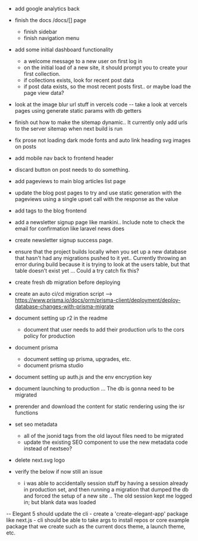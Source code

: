

- add google analytics back


- finish the docs /docs/[] page
    - finish sidebar
    - finish navigation menu

- add some initial dashboard functionality
    - a welcome message to a new user on first log in
    - on the initial load of a new site, it should prompt you to create your first collection.
    - if collections exists, look for recent post data
    - if post data exists, so the most recent posts first.. or maybe load the page view data?

- look at the image blur url stuff in vercels code
-- take a look at vercels pages using generate static params with db getters

- finish out how to make the sitemap dynamic.. It currently only add urls to the server sitemap when next build is run

- fix prose not loading dark mode fonts and auto link heading svg images on posts

- add mobile nav back to frontend header

- discard button on post needs to do something.

- add pageviews to main blog articles list page

- update the blog post pages to try and use static generation with the pageviews using a single upset call with the response as the value

- add tags to the blog frontend

- add a newsletter signup page like mankini.. Include note to check the email for confirmation like laravel news does
- create newsletter signup success page.

- ensure that the project builds locally when you set up a new database that hasn't had any migrations pushed to it yet.. Currently throwing an error during build because it is trying to look at the users table, but that table doesn't exist yet  ... Could a try catch fix this?

- create fresh db migration before deploying

- create an auto ci/cd migration script --> https://www.prisma.io/docs/orm/prisma-client/deployment/deploy-database-changes-with-prisma-migrate

- document setting up r2 in the readme
    - document that user needs to add their production urls to the cors policy for production
- document prisma
    - document setting up prisma, upgrades, etc.
    - document prisma studio
- document setting up auth.js and the env encryption key
- document launching to production ... The db is gonna need to be migrated

- prerender and download the content for static rendering using the isr functions

- set seo metadata
    - all of the jsonid tags from the old layout files need to be migrated
    - update the existing SEO component to use the new metadata code instead of nextseo?


- delete next.svg logo



- verify the below if now still an issue
    - i was able to accidentally session stuff by having a session already in production set, and then running a migration that dumped the db and forced the setup of a new site .. The old session kept me logged in; but blank data was loaded

-- Elegant 5 should update the cli
    - create a 'create-elegant-app' package like next.js
    -  cli should be able to take args to install repos or core example package that we create such as the current docs theme, a launch theme, etc.